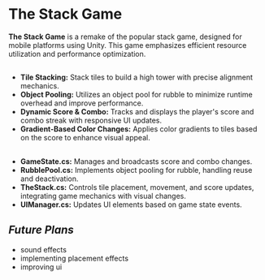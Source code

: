 # **The Stack Game**

**The Stack Game** is a remake of the popular stack game, designed for mobile platforms using Unity. This game emphasizes efficient resource utilization and performance optimization.

##

- **Tile Stacking:** Stack tiles to build a high tower with precise alignment mechanics.
- **Object Pooling:** Utilizes an object pool for rubble to minimize runtime overhead and improve performance.
- **Dynamic Score & Combo:** Tracks and displays the player's score and combo streak with responsive UI updates.
- **Gradient-Based Color Changes:** Applies color gradients to tiles based on the score to enhance visual appeal.

##
- **GameState.cs:** Manages and broadcasts score and combo changes.
- **RubblePool.cs:** Implements object pooling for rubble, handling reuse and deactivation.
- **TheStack.cs:** Controls tile placement, movement, and score updates, integrating game mechanics with visual changes.
- **UIManager.cs:** Updates UI elements based on game state events.
## *Future Plans*
- sound effects
- implementing placement effects
- improving ui
